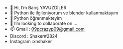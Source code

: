 - 👋 Hi, I’m Barış YAVUZDİLER
- 👀 Python ile ilgileniyorum ve blender kullanmaktayım
- 🌱 Python öğrenmekteyim
- 💞️ I’m looking to collaborate on ...
- 📫 Gmail : 09pcrazyp09@gmail.com
-    Discord : Shaker#2824
-    İnstagram :xnshaker

<!---
BArsxYT09/BArsxYT09 is a ✨ special ✨ repository because its `README.md` (this file) appears on your GitHub profile.
You can click the Preview link to take a look at your changes.
--->
